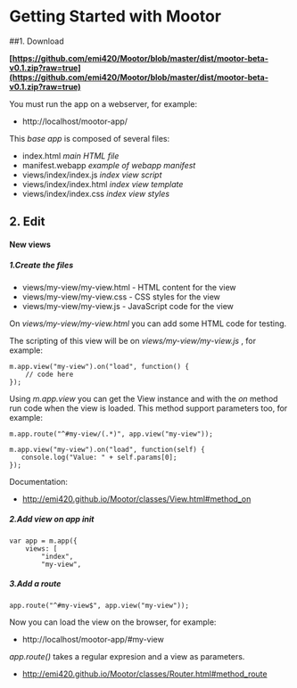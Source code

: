 # Getting Started with Mootor


##1. Download

**[https://github.com/emi420/Mootor/blob/master/dist/mootor-beta-v0.1.zip?raw=true](https://github.com/emi420/Mootor/blob/master/dist/mootor-beta-v0.1.zip?raw=true)**

You must run the app on a webserver, for example:

* http://localhost/mootor-app/

This *base app* is composed of several files:

* index.html  *main HTML file*
* manifest.webapp *example of webapp manifest*
* views/index/index.js *index view script*
* views/index/index.html *index view template*
* views/index/index.css *index view styles*


## 2. Edit

#### New views

##### 1.Create the files

* views/my-view/my-view.html - HTML content for the view
* views/my-view/my-view.css - CSS styles for the view
* views/my-view/my-view.js - JavaScript code for the view

On *views/my-view/my-view.html* you can add some HTML code for testing.

The scripting of this view will be on *views/my-view/my-view.js* , for example:

    m.app.view("my-view").on("load", function() {
        // code here
    });

Using *m.app.view* you can get the View instance and with the *on* method run code when the view is loaded.  This method support parameters too, for example:

    m.app.route("^#my-view/(.*)", app.view("my-view"));

    m.app.view("my-view").on("load", function(self) {
       console.log("Value: " + self.params[0];
    });

Documentation:

* http://emi420.github.io/Mootor/classes/View.html#method_on


##### 2.Add view on app init

    var app = m.app({
        views: [
            "index",
            "my-view",


##### 3.Add a route

    app.route("^#my-view$", app.view("my-view"));

Now you can load the view on the browser, for example:

* http://localhost/mootor-app/#my-view

*app.route()* takes a regular expresion and a view as parameters.

* http://emi420.github.io/Mootor/classes/Router.html#method_route




